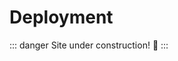 # Deployment

::: danger
Site under construction! 🚧
:::

[//]: # (<FileContent path="https://raw.githubusercontent.com/BBMRI-ERIC/negotiator/refs/heads/master/Dockerfile" language="docker"></FileContent>)